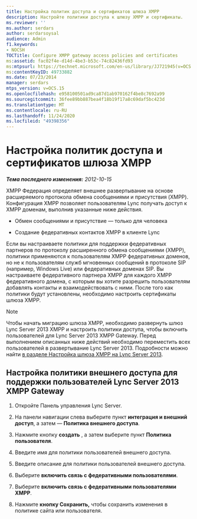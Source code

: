 ```yaml
---
title: Настройка политик доступа и сертификатов шлюза XMPP
description: Настройте политики доступа к шлюзу XMPP и сертификаты.
ms.reviewer: ''
ms.author: serdars
author: serdarsoysal
audience: Admin
f1.keywords:
- NOCSH
TOCTitle: Configure XMPP gateway access policies and certificates
ms:assetid: fac02f4e-d14d-4be3-b53c-74c82436fd93
ms:mtpsurl: https://technet.microsoft.com/en-us/library/JJ721945(v=OCS.15)
ms:contentKeyID: 49733882
ms.date: 07/23/2014
manager: serdars
mtps_version: v=OCS.15
ms.openlocfilehash: e958100501ad9ca87d1ab970162f4be8c7692a99
ms.sourcegitcommit: 36fee89bb887bea4f18b19f17a8c69daf5bc423d
ms.translationtype: MT
ms.contentlocale: ru-RU
ms.lasthandoff: 11/24/2020
ms.locfileid: "49398356"
---
```

# <a name="configure-xmpp-gateway-access-policies-and-certificates"></a>Настройка политик доступа и сертификатов шлюза XMPP

<div data-xmlns="http://www.w3.org/1999/xhtml">

<div class="topic" data-xmlns="http://www.w3.org/1999/xhtml" data-msxsl="urn:schemas-microsoft-com:xslt" data-cs="https://msdn.microsoft.com/">

<div data-asp="https://msdn2.microsoft.com/asp">



</div>

<div id="mainSection">

<div id="mainBody">

<span> </span>

_**Тема последнего изменения:** 2012-10-15_

XMPP Федерация определяет внешнее развертывание на основе расширяемого протокола обмена сообщениями и присутствия (XMPP). Конфигурация XMPP позволяет пользователям Lync получать доступ к XMPP доменам, выполнив указанные ниже действия.

  - Обмен сообщениями и присутствие — только для человека

  - Создание федеративных контактов XMPP в клиенте Lync

Если вы настраиваете политики для поддержки федеративных партнеров по протоколу расширенного обмена сообщениями (XMPP), политики применяются к пользователям XMPP федеративных доменов, но не к пользователям служб мгновенных сообщений в протоколе SIP (например, Windows Live) или федеративных доменах SIP. Вы настраиваете федеративного партнера XMPP для каждого XMPP федеративного домена, с которым вы хотите разрешить пользователям добавлять контакты и взаимодействовать с ними. После того как политики будут установлены, необходимо настроить сертификаты шлюза XMPP.

<div>


> [!NOTE]  
> Чтобы начать миграцию шлюза XMPP, необходимо развернуть шлюз Lync Server 2013 XMPP и настроить политики доступа, чтобы включить пользователей для Lync Server 2013 XMPP Gateway. Перед выполнением описанных ниже действий необходимо переместить всех пользователей в развертывание Lync Server 2013. Подробности можно найти <A href="configure-xmpp-gateway-on-lync-server-2013.md">в разделе Настройка шлюза XMPP на Lync Server 2013</A>.



</div>

<div>

## <a name="configure-an-external-access-policy-to-enable-users-for-lync-server-2013-xmpp-gateway"></a>Настройка политики внешнего доступа для поддержки пользователей Lync Server 2013 XMPP Gateway

1.  Откройте Панель управления Lync Server.

2.  На панели навигации слева выберите пункт **интеграция и внешний доступ**, а затем — **Политика внешнего доступа**.

3.  Нажмите кнопку **создать** , а затем выберите пункт **Политика пользователя**.

4.  Введите имя для политики пользователей внешнего доступа.

5.  Введите описание для политики пользователей внешнего доступа.

6.  Выберите **включить связь с федеративными пользователями**.

7.  Выберите **включить связь с федеративными пользователями XMPP**.

8.  Нажмите **кнопку Сохранить,** чтобы сохранить изменения в политике сайта или пользователя.

</div>

</div>

<span> </span>

</div>

</div>

</div>

